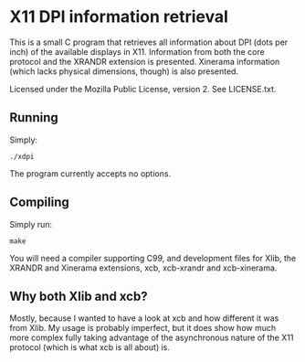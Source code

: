 # X11 DPI information retrieval

This is a small C program that retrieves all information about DPI (dots
per inch) of the available displays in X11. Information from both the
core protocol and the XRANDR extension is presented. Xinerama
information (which lacks physical dimensions, though) is also presented.

Licensed under the Mozilla Public License, version 2. See LICENSE.txt.

## Running

Simply:

    ./xdpi

The program currently accepts no options.

## Compiling

Simply run:

    make

You will need a compiler supporting C99, and development files for Xlib,
the XRANDR and Xinerama extensions, xcb, xcb-xrandr and xcb-xinerama.

## Why both Xlib and xcb?

Mostly, because I wanted to have a look at xcb and how different it was
from Xlib. My usage is probably imperfect, but it does show how much
more complex fully taking advantage of the asynchronous nature of the
X11 protocol (which is what xcb is all about) is.
